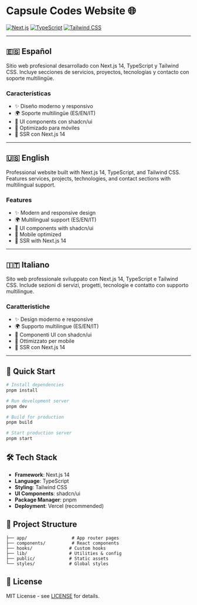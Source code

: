 # Capsule Codes Website 🌐

[![Next.js](https://img.shields.io/badge/Next.js-14-black?style=flat&logo=next.js)](https://nextjs.org/)
[![TypeScript](https://img.shields.io/badge/TypeScript-5-blue?style=flat&logo=typescript)](https://www.typescriptlang.org/)
[![Tailwind CSS](https://img.shields.io/badge/Tailwind_CSS-3-38B2AC?style=flat&logo=tailwind-css)](https://tailwindcss.com/)

---

## 🇪🇸 Español

Sitio web profesional desarrollado con Next.js 14, TypeScript y Tailwind CSS. Incluye secciones de servicios, proyectos, tecnologías y contacto con soporte multilingüe.

### Características

- ✨ Diseño moderno y responsivo
- 🌍 Soporte multilingüe (ES/EN/IT)
- 🎨 UI components con shadcn/ui
- 📱 Optimizado para móviles
- 🚀 SSR con Next.js 14

---

## 🇺🇸 English

Professional website built with Next.js 14, TypeScript, and Tailwind CSS. Features services, projects, technologies, and contact sections with multilingual support.

### Features

- ✨ Modern and responsive design
- 🌍 Multilingual support (ES/EN/IT)
- 🎨 UI components with shadcn/ui
- 📱 Mobile optimized
- 🚀 SSR with Next.js 14

---

## 🇮🇹 Italiano

Sito web professionale sviluppato con Next.js 14, TypeScript e Tailwind CSS. Include sezioni di servizi, progetti, tecnologie e contatto con supporto multilingue.

### Caratteristiche

- ✨ Design moderno e responsive
- 🌍 Supporto multilingue (ES/EN/IT)
- 🎨 Componenti UI con shadcn/ui
- 📱 Ottimizzato per mobile
- 🚀 SSR con Next.js 14

---

## 🚀 Quick Start

```bash
# Install dependencies
pnpm install

# Run development server
pnpm dev

# Build for production
pnpm build

# Start production server
pnpm start
```

## 🛠️ Tech Stack

- **Framework**: Next.js 14
- **Language**: TypeScript
- **Styling**: Tailwind CSS
- **UI Components**: shadcn/ui
- **Package Manager**: pnpm
- **Deployment**: Vercel (recommended)

## 📁 Project Structure

```
├── app/                 # App router pages
├── components/          # React components
├── hooks/              # Custom hooks
├── lib/                # Utilities & config
├── public/             # Static assets
└── styles/             # Global styles
```

## 📝 License

MIT License - see [LICENSE](LICENSE) for details.
